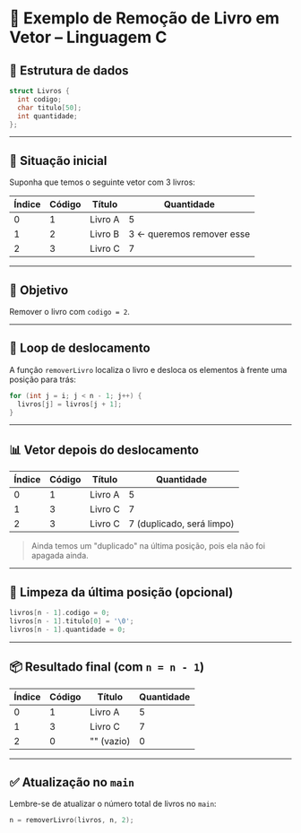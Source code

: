 
# 📘 Exemplo de Remoção de Livro em Vetor – Linguagem C

## 🧾 Estrutura de dados

```c
struct Livros {
  int codigo;
  char titulo[50];
  int quantidade;
};
```

---

## 🧠 Situação inicial

Suponha que temos o seguinte vetor com 3 livros:

| Índice | Código | Título   | Quantidade |
|--------|--------|----------|------------|
| 0      | 1      | Livro A  | 5          |
| 1      | 2      | Livro B  | 3 ← queremos remover esse |
| 2      | 3      | Livro C  | 7          |

---

## 🎯 Objetivo

Remover o livro com `codigo = 2`.

---

## 🔁 Loop de deslocamento

A função `removerLivro` localiza o livro e desloca os elementos à frente uma posição para trás:

```c
for (int j = i; j < n - 1; j++) {
  livros[j] = livros[j + 1];
}
```

---

## 📊 Vetor **depois do deslocamento**

| Índice | Código | Título   | Quantidade |
|--------|--------|----------|------------|
| 0      | 1      | Livro A  | 5          |
| 1      | 3      | Livro C  | 7          |
| 2      | 3      | Livro C  | 7 (duplicado, será limpo) |

> Ainda temos um "duplicado" na última posição, pois ela não foi apagada ainda.

---

## 🧹 Limpeza da última posição (opcional)

```c
livros[n - 1].codigo = 0;
livros[n - 1].titulo[0] = '\0';
livros[n - 1].quantidade = 0;
```

---

## 📦 Resultado final (com `n = n - 1`)

| Índice | Código | Título     | Quantidade |
|--------|--------|------------|------------|
| 0      | 1      | Livro A    | 5          |
| 1      | 3      | Livro C    | 7          |
| 2      | 0      | "" (vazio) | 0          |

---

## ✅ Atualização no `main`

Lembre-se de atualizar o número total de livros no `main`:

```c
n = removerLivro(livros, n, 2);
```
